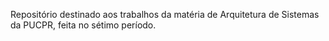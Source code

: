 Repositório destinado aos trabalhos da matéria de Arquitetura de Sistemas da PUCPR, feita no sétimo período. 
